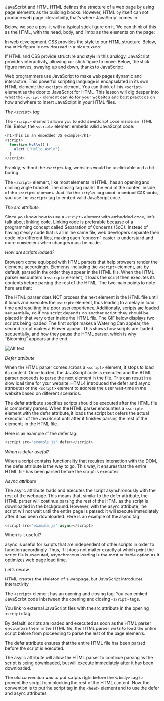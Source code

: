 JavaScript and HTML
HTML defines the structure of a web page by using page elements as the building blocks. However, HTML by itself can not produce web page interactivity, that’s where JavaScript comes in.

Below, we see a post-it with a typical stick figure on it. We can think of this as the HTML, with the head, body, and limbs as the elements on the page:

In web development, CSS provides the style to our HTML structure. Below, the stick figure is now dressed in a nice tuxedo:

If HTML and CSS provide structure and style in this analogy, JavaScript provides interactivity, allowing our stick figure to move. Below, the stick figure moves, swaying up and down, thanks to JavaScript:

Web programmers use JavaScript to make web pages dynamic and interactive. This powerful scripting language is encapsulated in its own HTML element: the `<script>` element. You can think of this `<script>` element as the door to JavaScript for HTML. This lesson will dig deeper into what the `<script>` element can do for your websites and best practices on how and where to insert JavaScript in your HTML files.

_The `<script>` tag_

The `<script>` element allows you to add JavaScript code inside an HTML file. Below, the `<script>` element embeds valid JavaScript code:

```js
<h1>This is an embedded JS example</h1>
<script>
  function Hello() {
    alert ('Hello World');
  }
</script>
```

Frankly, without the `<script>` tag, websites would be unclickable and a bit boring.

The `<script>` element, like most elements in HTML, has an opening and closing angle bracket. The closing tag marks the end of the content inside of the `<script>` element. Just like the `<style>` tag used to embed CSS code, you use the `<script>` tag to embed valid JavaScript code.

_The src attribute_

Since you know how to use a `<script>` element with embedded code, let’s talk about linking code. Linking code is preferable because of a programming concept called Separation of Concerns (SoC). Instead of having messy code that is all in the same file, web developers separate their code into different files, making each “concern” easier to understand and more convenient when changes must be made.

_How are scripts loaded?_

Browsers come equipped with HTML parsers that help browsers render the elements accordingly. Elements, including the `<script>` element, are by default, parsed in the order they appear in the HTML file. When the HTML parser encounters a `<script>` element, it loads the script then executes its contents before parsing the rest of the HTML. The two main points to note here are that:

The HTML parser does NOT process the next element in the HTML file until it loads and executes the `<script>` element, thus leading to a delay in load time and resulting in a poor user experience.
Additionally, scripts are loaded sequentially, so if one script depends on another script, they should be placed in that very order inside the HTML file.
The GIF below displays two scripts being loaded. The first script makes a Watering Can appear, the second script makes a Flower appear. This shows how scripts are loaded sequentially, and how they pause the HTML parser, which is why “Blooming” appears at the end.

![Alt text](https://content.codecademy.com/courses/script/ScriptNoAttribute.gif)

_Defer attribute_

When the HTML parser comes across a `<script>` element, it stops to load its content. Once loaded, the JavaScript code is executed and the HTML parser proceeds to parse the next element in the file. This can result in a slow load time for your website. HTML4 introduced the defer and async attributes of the `<script>` element to address the user wait-time in the website based on different scenarios.

The defer attribute specifies scripts should be executed after the HTML file is completely parsed. When the HTML parser encounters a `<script>` element with the defer attribute, it loads the script but defers the actual execution of the JavaScript until after it finishes parsing the rest of the elements in the HTML file.

Here is an example of the defer tag:

```js
<script src="example.js" defer></script>
```

_When is defer useful?_

When a script contains functionality that requires interaction with the DOM, the defer attribute is the way to go. This way, it ensures that the entire HTML file has been parsed before the script is executed

_Async attribute_

The async attribute loads and executes the script asynchronously with the rest of the webpage. This means that, similar to the defer attribute, the HTML parser will continue parsing the rest of the HTML as the script is downloaded in the background. However, with the async attribute, the script will not wait until the entire page is parsed: it will execute immediately after it has been downloaded. Here is an example of the async tag:

```js
<script src="example.js" async></script>
```

When is it useful?

async is useful for scripts that are independent of other scripts in order to function accordingly. Thus, if it does not matter exactly at which point the script file is executed, asynchronous loading is the most suitable option as it optimizes web page load time.

_Let’s review._

HTML creates the skeleton of a webpage, but JavaScript introduces interactivity

The `<script>` element has an opening and closing tag. You can embed JavaScript code inbetween the opening and closing `<script>` tags.

You link to external JavaScript files with the src attribute in the opening `<script>` tag.

By default, scripts are loaded and executed as soon as the HTML parser encounters them in the HTML file, the HTML parser waits to load the entire script before from proceeding to parse the rest of the page elements.

The defer attribute ensures that the entire HTML file has been parsed before the script is executed.

The async attribute will allow the HTML parser to continue parsing as the script is being downloaded, but will execute immediately after it has been downloaded.

The old convention was to put scripts right before the `</body>` tag to prevent the script from blocking the rest of the HTML content. Now, the convention is to put the script tag in the `<head>` element and to use the defer and async attributes.
